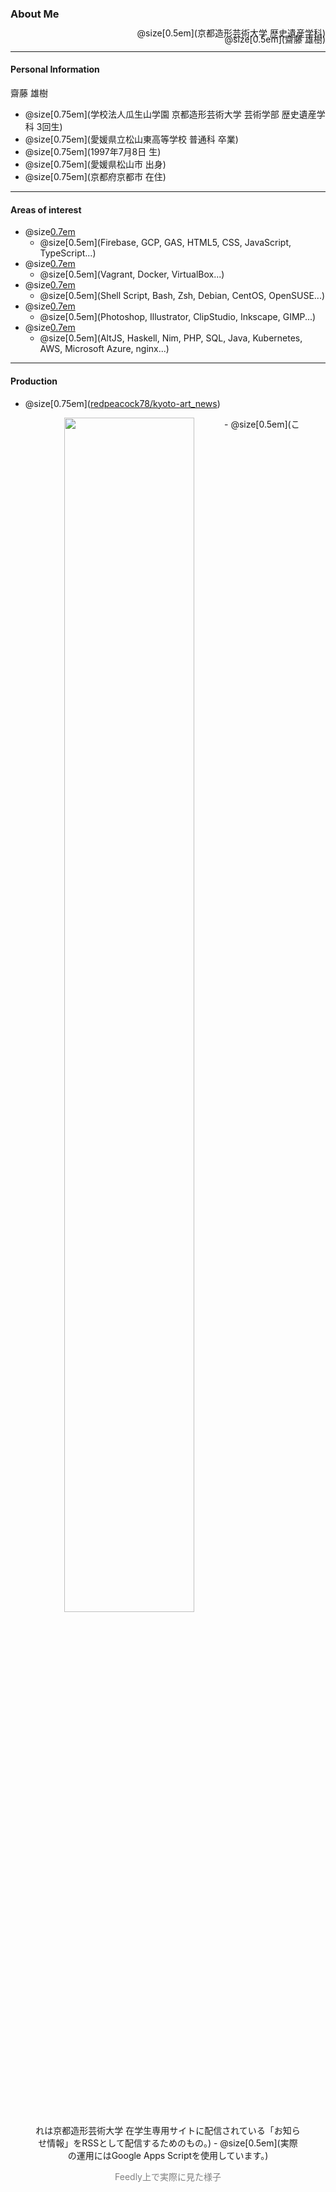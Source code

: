 ### About Me

<div style="text-align: right;line-height: 0.7;">
  @size[0.5em](京都造形芸術大学 歴史遺産学科)<br>
  @size[0.5em](齋藤 雄樹)
</div>

---

#### Personal Information

<div style="text-align: left">
  齋藤 雄樹
</div>

- @size[0.75em](学校法人瓜生山学園 京都造形芸術大学 芸術学部 歴史遺産学科 3回生)
- @size[0.75em](愛媛県立松山東高等学校 普通科 卒業)
- @size[0.75em](1997年7月8日 生)
- @size[0.75em](愛媛県松山市 出身)
- @size[0.75em](京都府京都市 在住)

---

#### Areas of interest


- @size[0.7em](Web・クラウド等の技術)
  - @size[0.5em](Firebase, GCP, GAS, HTML5, CSS, JavaScript, TypeScript...)
- @size[0.7em](仮想化技術)
  - @size[0.5em](Vagrant, Docker, VirtualBox...)
- @size[0.7em](Linux・Shell系技術)
  - @size[0.5em](Shell Script, Bash, Zsh, Debian, CentOS, OpenSUSE...)
- @size[0.7em](デザイン系技術)
  - @size[0.5em](Photoshop, Illustrator, ClipStudio, Inkscape, GIMP...)
- @size[0.7em](まだ触れたことのない技術)
  - @size[0.5em](AltJS, Haskell, Nim, PHP, SQL, Java, Kubernetes, AWS, Microsoft Azure, nginx...)

---

#### Production


- @size[0.75em](<a href="https://github.com/redpeacock78/kyoto-art_news">redpeacock78/kyoto-art_news</a>)

<figure style="text-align: center">
  <p>
  <img src="https://i.imgur.com/XlzcHfn.png" width="70%" align="top">
    - @size[0.5em](これは京都造形芸術大学 在学生専用サイトに配信されている「お知らせ情報」をRSSとして配信するためのもの。)
    - @size[0.5em](実際の運用にはGoogle Apps Scriptを使用しています。)
  </p>
  <figcaption style="color: grey;font: 10px;}">Feedly上で実際に見た様子</figcaption>
</figure>
